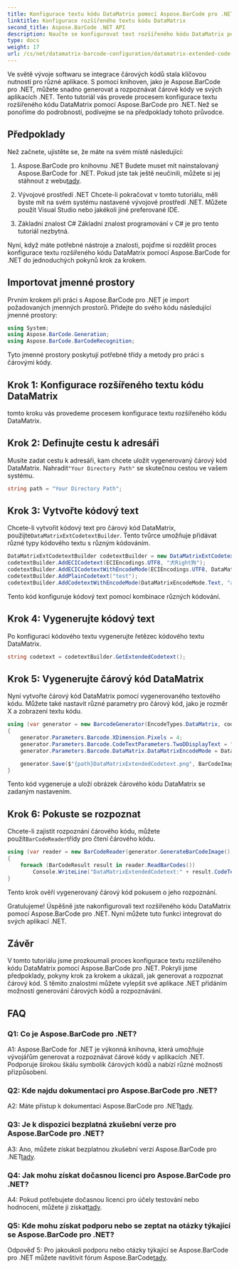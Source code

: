 ```yaml
---
title: Konfigurace textu kódu DataMatrix pomocí Aspose.BarCode pro .NET
linktitle: Konfigurace rozšířeného textu kódu DataMatrix
second_title: Aspose.BarCode .NET API
description: Naučte se konfigurovat text rozšířeného kódu DataMatrix pomocí Aspose.BarCode pro .NET. Generujte, rozpoznávejte a integrujte čárové kódy do svých aplikací .NET.
type: docs
weight: 17
url: /cs/net/datamatrix-barcode-configuration/datamatrix-extended-code-text-configuration/
---
```

Ve světě vývoje softwaru se integrace čárových kódů stala klíčovou nutností pro různé aplikace. S pomocí knihoven, jako je Aspose.BarCode pro .NET, můžete snadno generovat a rozpoznávat čárové kódy ve svých aplikacích .NET. Tento tutoriál vás provede procesem konfigurace textu rozšířeného kódu DataMatrix pomocí Aspose.BarCode pro .NET. Než se ponoříme do podrobností, podívejme se na předpoklady tohoto průvodce.

## Předpoklady

Než začnete, ujistěte se, že máte na svém místě následující:

1. Aspose.BarCode pro knihovnu .NET
Budete muset mít nainstalovaný Aspose.BarCode for .NET. Pokud jste tak ještě neučinili, můžete si jej stáhnout z webu[tady](https://releases.aspose.com/barcode/net/).

2. Vývojové prostředí .NET
Chcete-li pokračovat v tomto tutoriálu, měli byste mít na svém systému nastavené vývojové prostředí .NET. Můžete použít Visual Studio nebo jakékoli jiné preferované IDE.

3. Základní znalost C#
Základní znalost programování v C# je pro tento tutoriál nezbytná.

Nyní, když máte potřebné nástroje a znalosti, pojďme si rozdělit proces konfigurace textu rozšířeného kódu DataMatrix pomocí Aspose.BarCode for .NET do jednoduchých pokynů krok za krokem.

## Importovat jmenné prostory

Prvním krokem při práci s Aspose.BarCode pro .NET je import požadovaných jmenných prostorů. Přidejte do svého kódu následující jmenné prostory:

```csharp
using System;
using Aspose.BarCode.Generation;
using Aspose.BarCode.BarCodeRecognition;
```

Tyto jmenné prostory poskytují potřebné třídy a metody pro práci s čárovými kódy.

## Krok 1: Konfigurace rozšířeného textu kódu DataMatrix

tomto kroku vás provedeme procesem konfigurace textu rozšířeného kódu DataMatrix.

## Krok 2: Definujte cestu k adresáři

 Musíte zadat cestu k adresáři, kam chcete uložit vygenerovaný čárový kód DataMatrix. Nahradit`"Your Directory Path"` se skutečnou cestou ve vašem systému.

```csharp
string path = "Your Directory Path";
```

## Krok 3: Vytvořte kódový text

 Chcete-li vytvořit kódový text pro čárový kód DataMatrix, použijte`DataMatrixExtCodetextBuilder`. Tento tvůrce umožňuje přidávat různé typy kódového textu s různým kódováním.

```csharp
DataMatrixExtCodetextBuilder codetextBuilder = new DataMatrixExtCodetextBuilder();
codetextBuilder.AddECICodetext(ECIEncodings.UTF8, "犬Right狗");
codetextBuilder.AddECICodetextWithEncodeMode(ECIEncodings.UTF8, DataMatrixEncodeMode.C40, "ABCDE");
codetextBuilder.AddPlainCodetext("test");
codetextBuilder.AddCodetextWithEncodeMode(DataMatrixEncodeMode.Text, "abcde");
```

Tento kód konfiguruje kódový text pomocí kombinace různých kódování.

## Krok 4: Vygenerujte kódový text

Po konfiguraci kódového textu vygenerujte řetězec kódového textu DataMatrix.

```csharp
string codetext = codetextBuilder.GetExtendedCodetext();
```

## Krok 5: Vygenerujte čárový kód DataMatrix

Nyní vytvořte čárový kód DataMatrix pomocí vygenerovaného textového kódu. Můžete také nastavit různé parametry pro čárový kód, jako je rozměr X a zobrazení textu kódu.

```csharp
using (var generator = new BarcodeGenerator(EncodeTypes.DataMatrix, codetext))
{
    generator.Parameters.Barcode.XDimension.Pixels = 4;
    generator.Parameters.Barcode.CodeTextParameters.TwoDDisplayText = "Extended Codetext";
    generator.Parameters.Barcode.DataMatrix.DataMatrixEncodeMode = DataMatrixEncodeMode.ExtendedCodetext;

    generator.Save($"{path}DataMatrixExtendedCodetext.png", BarCodeImageFormat.Png);
}
```

Tento kód vygeneruje a uloží obrázek čárového kódu DataMatrix se zadaným nastavením.

## Krok 6: Pokuste se rozpoznat

 Chcete-li zajistit rozpoznání čárového kódu, můžete použít`BarCodeReader`třídy pro čtení čárového kódu.

```csharp
using (var reader = new BarCodeReader(generator.GenerateBarCodeImage(), DecodeType.DataMatrix))
{
    foreach (BarCodeResult result in reader.ReadBarCodes())
        Console.WriteLine("DataMatrixExtendedCodetext:" + result.CodeText);
}
```

Tento krok ověří vygenerovaný čárový kód pokusem o jeho rozpoznání.

Gratulujeme! Úspěšně jste nakonfigurovali text rozšířeného kódu DataMatrix pomocí Aspose.BarCode pro .NET. Nyní můžete tuto funkci integrovat do svých aplikací .NET.

## Závěr

V tomto tutoriálu jsme prozkoumali proces konfigurace textu rozšířeného kódu DataMatrix pomocí Aspose.BarCode pro .NET. Pokryli jsme předpoklady, pokyny krok za krokem a ukázali, jak generovat a rozpoznat čárový kód. S těmito znalostmi můžete vylepšit své aplikace .NET přidáním možností generování čárových kódů a rozpoznávání.

## FAQ

### Q1: Co je Aspose.BarCode pro .NET?

A1: Aspose.BarCode for .NET je výkonná knihovna, která umožňuje vývojářům generovat a rozpoznávat čárové kódy v aplikacích .NET. Podporuje širokou škálu symbolik čárových kódů a nabízí různé možnosti přizpůsobení.

### Q2: Kde najdu dokumentaci pro Aspose.BarCode pro .NET?

A2: Máte přístup k dokumentaci Aspose.BarCode pro .NET[tady](https://reference.aspose.com/barcode/net/).

### Q3: Je k dispozici bezplatná zkušební verze pro Aspose.BarCode pro .NET?

 A3: Ano, můžete získat bezplatnou zkušební verzi Aspose.BarCode pro .NET[tady](https://releases.aspose.com/).

### Q4: Jak mohu získat dočasnou licenci pro Aspose.BarCode pro .NET?

 A4: Pokud potřebujete dočasnou licenci pro účely testování nebo hodnocení, můžete ji získat[tady](https://purchase.aspose.com/temporary-license/).

### Q5: Kde mohu získat podporu nebo se zeptat na otázky týkající se Aspose.BarCode pro .NET?

 Odpověď 5: Pro jakoukoli podporu nebo otázky týkající se Aspose.BarCode pro .NET můžete navštívit fórum Aspose.BarCode[tady](https://forum.aspose.com/c/barcode/13).